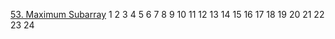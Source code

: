 [53. Maximum Subarray](https://leetcode.cn/problems/maximum-subarray/description/)
1  2  3  4
5  6  7  8
9  10 11 12
13 14 15 16
17 18 19 20
21 22 23 24